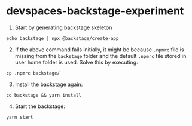 # devspaces-backstage-experiment

1) Start by generating backstage skeleton

```
echo backstage | npx @backstage/create-app
```

2) If the above command fails initially, it might be because `.npmrc` file is missing from the `backstage` folder and the default `.npmrc` file stored in user home folder is used. Solve this by executing:


```
cp .npmrc backstage/
```

3) Install the backstage again:


```
cd backstage && yarn install
```

4) Start the backstage:

```
yarn start
```

